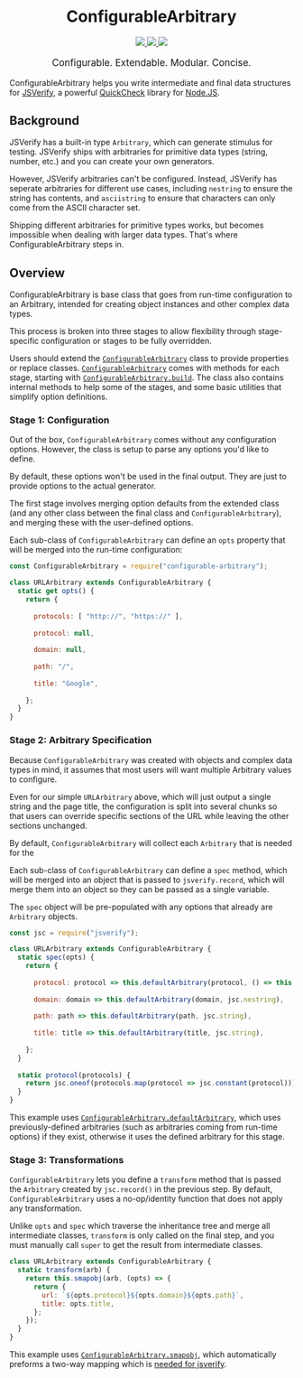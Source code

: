 <h1 style="text-align: center" align="center">ConfigurableArbitrary</h1>
<p stile="text-align: center" align="center">
  <a href="https://www.npmjs.com/package/configurable-arbitrary">
    <img src="https://img.shields.io/npm/v/configurable-arbitrary.svg">
  </a>
  <a href="(https://travis-ci.org/rweda/configurable-arbitrary">
    <img src="https://img.shields.io/travis/rweda/configurable-arbitrary.svg" />
  </a>
  <a href="https://codecov.io/gh/rweda/configurable-arbitrary">
    <img src="https://img.shields.io/codecov/c/gh/rweda/configurable-arbitrary.svg" />
  </a>
</p>
<p style="text-align: center; font-size: 120%;" align="center">
  Configurable.  Extendable.  Modular.  Concise.
</p>

ConfigurableArbitrary helps you write intermediate and final data structures for [JSVerify][jsverify], a powerful
[QuickCheck][] library for [Node.JS][].

## Background

JSVerify has a built-in type `Arbitrary`, which can generate stimulus for testing.  JSVerify ships with arbitraries for
primitive data types (string, number, etc.) and you can create your own generators.

However, JSVerify arbitraries can't be configured.  Instead, JSVerify has seperate arbitraries for different use cases,
including `nestring` to ensure the string has contents, and `asciistring` to ensure that characters can only come from
the ASCII character set.

Shipping different arbitraries for primitive types works, but becomes impossible when dealing with larger data types.
That's where ConfigurableArbitrary steps in.

## Overview

ConfigurableArbitrary is base class that goes from run-time configuration to an Arbitrary, intended for creating object
instances and other complex data types.

This process is broken into three stages to allow flexibility through stage-specific configuration or stages to be fully
overridden.

Users should extend the [`ConfigurableArbitrary`][] class to provide properties or replace classes.
[`ConfigurableArbitrary`][] comes with methods for each stage, starting with [`ConfigurableArbitrary.build`][].
The class also contains internal methods to help some of the stages, and some basic utilities that simplify option
definitions.

### Stage 1: Configuration

Out of the box, `ConfigurableArbitrary` comes without any configuration options.
However, the class is setup to parse any options you'd like to define.

By default, these options won't be used in the final output.  They are just to provide options to the actual generator.

The first stage involves merging option defaults from the extended class
(and any other class between the final class and `ConfigurableArbitrary`), and merging these with the user-defined
options.

Each sub-class of `ConfigurableArbitrary` can define an `opts` property that will be merged into the run-time
configuration:

```js
const ConfigurableArbitrary = require("configurable-arbitrary");

class URLArbitrary extends ConfigurableArbitrary {
  static get opts() {
    return {
      
      protocols: [ "http://", "https://" ],
      
      protocol: null,
      
      domain: null,
      
      path: "/",
      
      title: "Google",
      
    };
  }
}
```

### Stage 2: Arbitrary Specification

Because `ConfigurableArbitrary` was created with objects and complex data types in mind, it assumes that most users will
want multiple Arbitrary values to configure.

Even for our simple `URLArbitrary` above, which will just output a single string and the page title, the configuration
is split into several chunks so that users can override specific sections of the URL while leaving the other sections
unchanged.

By default, `ConfigurableArbitrary` will collect each `Arbitrary` that is needed for the 

Each sub-class of `ConfigurableArbitrary` can define a `spec` method, which will be merged into an object that is passed
to `jsverify.record`, which will merge them into an object so they can be passed as a single variable.

The `spec` object will be pre-populated with any options that already are `Arbitrary` objects.

```js
const jsc = require("jsverify");

class URLArbitrary extends ConfigurableArbitrary {
  static spec(opts) {
    return {
      
      protocol: protocol => this.defaultArbitrary(protocol, () => this.protocol(opts.protocols)),
      
      domain: domain => this.defaultArbitrary(domain, jsc.nestring),
      
      path: path => this.defaultArbitrary(path, jsc.string),
      
      title: title => this.defaultArbitrary(title, jsc.string),
      
    };
  }
  
  static protocol(protocols) {
    return jsc.oneof(protocols.map(protocol => jsc.constant(protocol)));
  }
}
```

This example uses [`ConfigurableArbitrary.defaultArbitrary`][], which uses previously-defined arbitraries
(such as arbitraries coming from run-time options) if they exist, otherwise it uses the defined arbitrary for this
stage.

### Stage 3: Transformations

`ConfigurableArbitrary` lets you define a `transform` method that is passed the `Arbitrary` created by  `jsc.record()`
in the previous step.
By default, `ConfigurableArbitrary` uses a no-op/identity function that does not apply any transformation.

Unlike `opts` and `spec` which traverse the inheritance tree and merge all intermediate classes, `transform` is only
called on the final step, and you must manually call `super` to get the result from intermediate classes.

```js
class URLArbitrary extends ConfigurableArbitrary {
  static transform(arb) {
    return this.smapobj(arb, (opts) => {
      return {
        url: `${opts.protocol}${opts.domain}${opts.path}`,
        title: opts.title,
      };
    });
  }
}
```

This example uses [`ConfigurableArbitrary.smapobj`][], which automatically preforms a two-way mapping which is
[needed for jsverify][jsc-smap].

[jsverify]: https://github.com/jsverify/jsverify
[jsc-types]: https://github.com/jsverify/jsverify#types
[jsc-smap]: https://github.com/jsverify/jsverify#arbitrary-data
[QuickCheck]: https://en.wikipedia.org/wiki/QuickCheck
[Node.js]: https://nodejs.org/en/
[`ConfigurableArbitrary`]: http://configurable-arbitrary.surge.sh/docs/ConfigurableArbitrary.html
[`ConfigurableArbitrary.build`]: http://configurable-arbitrary.surge.sh/docs/ConfigurableArbitrary.html#.build
[`ConfigurableArbitrary.defaultArbitrary`]: http://configurable-arbitrary.surge.sh/docs/ConfigurableArbitrary.html#.defaultArbitrary
[`ConfigurableArbitrary.smapobj`]: http://configurable-arbitrary.surge.sh/docs/ConfigurableArbitrary.html#.smapobj
